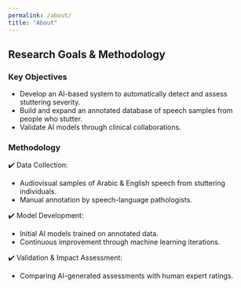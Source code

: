 ```yaml
---
permalink: /about/
title: "About"
---
```


## Research Goals & Methodology
### Key Objectives
- Develop an AI-based system to automatically detect and assess stuttering severity.
- ​Build and expand an annotated database of speech samples from people who stutter.
- Validate AI models through clinical collaborations.
### Methodology
✔️ Data Collection:
- Audiovisual samples of Arabic & English speech from stuttering individuals.
- Manual annotation by speech-language pathologists.

✔️ Model Development:
- Initial AI models trained on annotated data.
- Continuous improvement through machine learning iterations.

✔️ Validation & Impact Assessment:
- Comparing AI-generated assessments with human expert ratings.
